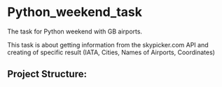 # Python_weekend_task
The task for Python weekend with GB airports.

This task is about getting information from the skypicker.com API and creating of specific result (IATA, Cities, Names of Airports, Coordinates)

Project Structure:
-
